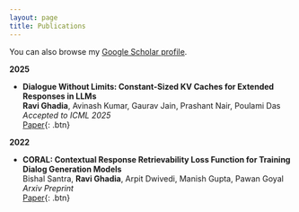 ```yaml
---
layout: page
title: Publications
---
```

You can also browse my <a href="https://scholar.google.co.in/citations?hl=en&user=PWJstCUAAAAJ" target="_blank">Google Scholar profile</a>.
<br />

**2025**
- **Dialogue Without Limits: Constant-Sized KV Caches for Extended Responses in LLMs**  
  **Ravi Ghadia**, Avinash Kumar, Gaurav Jain, Prashant Nair, Poulami Das  
  *Accepted to ICML 2025*  
  [Paper](https://arxiv.org/abs/2503.00979){: .btn}

**2022**

- **CORAL: Contextual Response Retrievability Loss Function for Training Dialog Generation Models**  
  Bishal Santra, **Ravi Ghadia**, Arpit Dwivedi, Manish Gupta, Pawan Goyal  
  *Arxiv Preprint*  
  [Paper](https://arxiv.org/abs/2205.10558){: .btn} 

<br />


